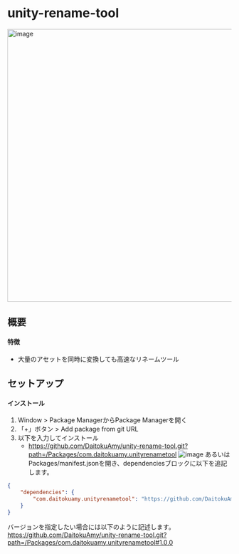 # unity-rename-tool
<img width="613" alt="image" src="https://user-images.githubusercontent.com/114905982/221768604-568b458c-884c-4b59-ba61-2d864860c99d.png">

## 概要
#### 特徴
* 大量のアセットを同時に変換しても高速なリネームツール
## セットアップ
#### インストール
1. Window > Package ManagerからPackage Managerを開く
2. 「+」ボタン > Add package from git URL
3. 以下を入力してインストール
   * https://github.com/DaitokuAmy/unity-rename-tool.git?path=/Packages/com.daitokuamy.unityrenametool
   ![image](https://user-images.githubusercontent.com/6957962/209446846-c9b35922-d8cb-4ba3-961b-52a81515c808.png)
あるいはPackages/manifest.jsonを開き、dependenciesブロックに以下を追記します。
```json
{
    "dependencies": {
        "com.daitokuamy.unityrenametool": "https://github.com/DaitokuAmy/unity-rename-tool.git?path=/Packages/com.daitokuamy.unityrenametool"
    }
}
```
バージョンを指定したい場合には以下のように記述します。  
https://github.com/DaitokuAmy/unity-rename-tool.git?path=/Packages/com.daitokuamy.unityrenametool#1.0.0
